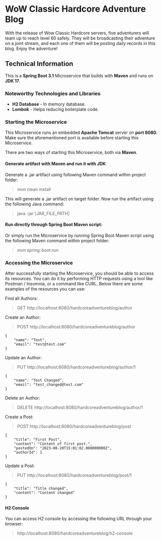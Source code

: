 # WoW Classic Hardcore Adventure Blog

With the release of Wow Classic Hardcore servers, five adventurers will team up to reach level 60 safely.
They will be broadcasting their adventure on a joint stream, and each one of them will be posting daily records in this blog.
Enjoy the adventure!

## Technical Information

This is a **Spring Boot 3.1** Microservice that builds with **Maven** and runs on **JDK 17**.

### Noteworthy Technologies and Libraries

- **H2 Database** - In memory database.
- **Lombok** - Helps reducing boilerplate code.

### Starting the Microservice

This Microservice runs an embedded **Apache Tomcat** server on **port 8080**.
Make sure the aforementioned port is available before starting this Microservice.

There are two ways of starting this Microservice, both via **Maven**.

#### Generate artifact with Maven and run it with JDK

Generate a .jar artifact using following Maven command within project folder:

> mvn clean install

This will generate a .jar artifact on target folder. Now run the artifact using the following Java command:

> java -jar [JAR_FILE_PATH]

#### Run directly through Spring Boot Maven script:

Or simply run the Microservice by running Spring Boot Maven script using the following Maven command within project folder:

> mvn spring-boot:run

### Accessing the Microservice

After successfully starting the Microservice, you should be able to access its resources.
You can do it by performing HTTP requests using a tool like Postman / Insomnia, or a command like CURL.
Below there are some examples of the resources you can use:

Find all Authors:

> GET http://localhost:8080/hardcoreadventureblog/author

Create an Author:

> POST http://localhost:8080/hardcoreadventureblog/author

    {
        "name": "Test",
        "email": "test@test.com"
    }

Update an Author:

> PUT http://localhost:8080/hardcoreadventureblog/author/1

    {
        "name": "Test Changed",
        "email": "test_changed@test.com"
    }

Delete an Author:

> DELETE http://localhost:8080/hardcoreadventureblog/author/1

Create a Post:

> POST http://localhost:8080/hardcoreadventureblog/post

    {
        "title": "First Post",
        "content": "Content of first post.",
        "postedOn": "2023-08-20T15:01:02.000000000Z",
        "authorId": 1
    }

Update a Post:

> PUT http://localhost:8080/hardcoreadventureblog/post/1

    {
        "title": "Title changed",
        "content": "Content changed"
    }

#### H2 Console

You can access H2 console by accessing the following URL through your browser:

> http://localhost:8080/hardcoreadventureblog/h2-console